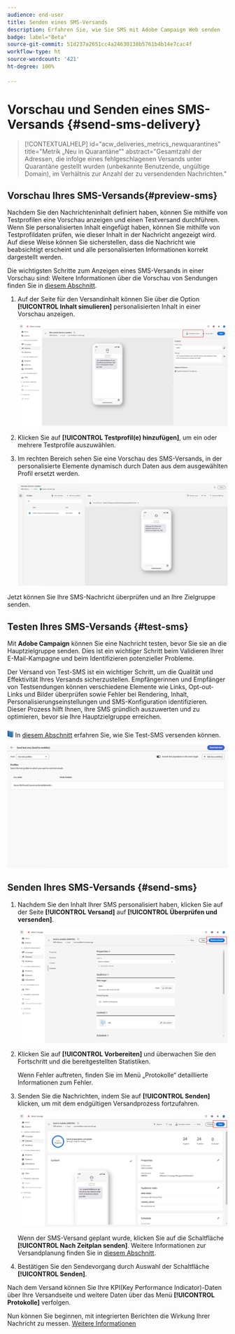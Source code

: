 ```yaml
---
audience: end-user
title: Senden eines SMS-Versands
description: Erfahren Sie, wie Sie SMS mit Adobe Campaign Web senden
badge: label="Beta"
source-git-commit: 51d237a2651cc4a24630138b5761b4b14e7cac4f
workflow-type: ht
source-wordcount: '421'
ht-degree: 100%

---
```


# Vorschau und Senden eines SMS-Versands {#send-sms-delivery}

>[!CONTEXTUALHELP]
>id="acw_deliveries_metrics_newquarantines"
>title="Metrik „Neu in Quarantäne“"
>abstract="Gesamtzahl der Adressen, die infolge eines fehlgeschlagenen Versands unter Quarantäne gestellt wurden (unbekannte Benutzende, ungültige Domain), im Verhältnis zur Anzahl der zu versendenden Nachrichten."

## Vorschau Ihres SMS-Versands{#preview-sms}

Nachdem Sie den Nachrichteninhalt definiert haben, können Sie mithilfe von Testprofilen eine Vorschau anzeigen und einen Testversand durchführen. Wenn Sie personalisierten Inhalt eingefügt haben, können Sie mithilfe von Testprofildaten prüfen, wie dieser Inhalt in der Nachricht angezeigt wird. Auf diese Weise können Sie sicherstellen, dass die Nachricht wie beabsichtigt erscheint und alle personalisierten Informationen korrekt dargestellt werden.

Die wichtigsten Schritte zum Anzeigen eines SMS-Versands in einer Vorschau sind: Weitere Informationen über die Vorschau von Sendungen finden Sie in [diesem Abschnitt](../preview-test/preview-content.md).

1. Auf der Seite für den Versandinhalt können Sie über die Option **[!UICONTROL Inhalt simulieren]** personalisierten Inhalt in einer Vorschau anzeigen.

   ![](assets/sms_send_1.png)

1. Klicken Sie auf **[!UICONTROL Testprofil(e) hinzufügen]**, um ein oder mehrere Testprofile auszuwählen.

   <!--
    Once your test profiles are selected, click **[!UICONTROL Select]**.
    ![](assets/sms_send_2.png)
    -->

1. Im rechten Bereich sehen Sie eine Vorschau des SMS-Versands, in der personalisierte Elemente dynamisch durch Daten aus dem ausgewählten Profil ersetzt werden.

   ![](assets/sms_send_3.png)

Jetzt können Sie Ihre SMS-Nachricht überprüfen und an Ihre Zielgruppe senden.

## Testen Ihres SMS-Versands {#test-sms}

Mit **Adobe Campaign** können Sie eine Nachricht testen, bevor Sie sie an die Hauptzielgruppe senden. Dies ist ein wichtiger Schritt beim Validieren Ihrer E-Mail-Kampagne und beim Identifizieren potenzieller Probleme.

Der Versand von Test-SMS ist ein wichtiger Schritt, um die Qualität und Effektivität Ihres Versands sicherzustellen. Empfängerinnen und Empfänger von Testsendungen können verschiedene Elemente wie Links, Opt-out-Links und Bilder überprüfen sowie Fehler bei Rendering, Inhalt, Personalisierungseinstellungen und SMS-Konfiguration identifizieren. Dieser Prozess hilft Ihnen, Ihre SMS gründlich auszuwerten und zu optimieren, bevor sie Ihre Hauptzielgruppe erreichen.

![](../assets/do-not-localize/book.png) In [diesem Abschnitt](../preview-test/test-deliveries.md) erfahren Sie, wie Sie Test-SMS versenden können.

![](assets/sms_send_6.png)

## Senden Ihres SMS-Versands {#send-sms}

1. Nachdem Sie den Inhalt Ihrer SMS personalisiert haben, klicken Sie auf der Seite **[!UICONTROL Versand]** auf **[!UICONTROL Überprüfen und versenden]**.

   ![](assets/sms_send_4.png)

1. Klicken Sie auf **[!UICONTROL Vorbereiten]** und überwachen Sie den Fortschritt und die bereitgestellten Statistiken.

   Wenn Fehler auftreten, finden Sie im Menü „Protokolle“ detaillierte Informationen zum Fehler.

1. Senden Sie die Nachrichten, indem Sie auf **[!UICONTROL Senden]** klicken, um mit dem endgültigen Versandprozess fortzufahren.

   ![](assets/sms_send_5.png)

   Wenn der SMS-Versand geplant wurde, klicken Sie auf die Schaltfläche **[!UICONTROL Nach Zeitplan senden]**. Weitere Informationen zur Versandplanung finden Sie in [diesem Abschnitt](../msg/gs-messages.md#schedule-the-delivery-sending).


1. Bestätigen Sie den Sendevorgang durch Auswahl der Schaltfläche **[!UICONTROL Senden]**.

Nach dem Versand können Sie Ihre KPI(Key Performance Indicator)-Daten über Ihre Versandseite und weitere Daten über das Menü **[!UICONTROL Protokolle]** verfolgen.

Nun können Sie beginnen, mit integrierten Berichten die Wirkung Ihrer Nachricht zu messen. [Weitere Informationen](../reporting/sms-report.md)




